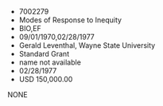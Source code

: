 * 7002279
* Modes of Response to Inequity
* BIO,EF
* 09/01/1970,02/28/1977
* Gerald Leventhal, Wayne State University
* Standard Grant
*   name not available
* 02/28/1977
* USD 150,000.00

NONE